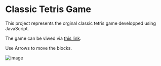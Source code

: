 # Classic Tetris Game

This project represents the orginal classic tetris game developped using JavaScript.

The game can be viwed via [this link](https://silverbullet70.github.io/Tetris/).

Use Arrows to move the blocks.

![image](https://github.com/SilverBullet70/Tetris/assets/64022101/2fab24e1-476e-4cf6-bd95-9cb4f72979a2)
